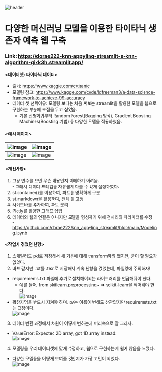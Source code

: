![header](https://capsule-render.vercel.app/api?type=waving&color=auto&height=200&section=header&text=ML%20MODEL%20with%20Streamlit&fontSize=50&animation=fadeIn&fontAlignY=30&desc=Using%20ML%20models%20in%20Web%20pages%20with%20TitanicData&descAlignY=51&descAlign=62)

# 다양한 머신러닝 모델을 이용한 타이타닉 생존자 예측 웹 구축
### Link: https://dorae222-knn-appyling-streamlit-s-knn-algorithm-gixk3h.streamlit.app/

#### <데이터셋: 타이타닉 데이터><br>
  - 출처: https://www.kaggle.com/c/titanic<br>
  - 모델링 참고: https://www.kaggle.com/code/ldfreeman3/a-data-science-framework-to-achieve-99-accuracy<br>
  - 데이터 셋 선택이유: 모델링 보다는 처음 써보는 streamlit을 활용한 모델을 웹으로 구현하는 부분에 초점을 두고 싶었음.<br>
    - 기본 선형회귀부터  Random Forest(Bagging 방식), Gradient Boosting Machines(Boosting 기법) 등 다양한 모델을 적용하였음.
#### <예시 페이지>
![image](https://user-images.githubusercontent.com/105966480/201268970-823d6ba9-46ca-499d-8f1d-17ada1157ec7.png) |![image](https://user-images.githubusercontent.com/105966480/201268931-e7c38c3a-446b-438b-92d4-5ba563d0ef71.png)
--- | --- | 
![image](https://user-images.githubusercontent.com/105966480/201742474-d3fd850e-fda7-4c52-913a-bbeb525e3612.png) |![image](https://user-images.githubusercontent.com/105966480/201743245-0abbeaaa-495e-4445-94c5-9f9fc19200d1.png)
#### <개선사항>
  1. 그냥 변수를 보면 무슨 내용인지 이해하기 어려움.<br>
    - 그래서 데이터 프레임을 자유롭게 다룰 수 있게 설정하였다.
  2. st.container()를 이용하여, 파트를 명확하게 구분
  3. st.markdown을 활용하여, 전체 틀 고정
  4. 사이드바를 추가하여, 파트 분리
  5. Plotly를 활용한 그래프 삽입
  6. 데이터와 웹의 연결은 아니지만 모델을 형성하기 위해 전처리와 파라미터를 수정<br>
    - https://github.com/dorae222/knn_appyling_streamlit/blob/main/Modeling.ipynb
#### <작업시 겪었던 난항>
1. 스케일러도 pkl로 저장해서 새 기준에 대해 transform하려 했지만, 굳이 할 필요가 없었다.
2. 바보 같지만 .txt를 .text로 저장해서 계속 난항을 겼었는데, 파일명에 주의하자!<br>
  - requirements.txt 파일에 추가로 설치해야되는 라이브러리를 언급해줘야 한다.
    - 예를 들어, from skitlearn.preprocessing~ => scikit-learn을 적어줘야 한다.<br>
    ![image](https://user-images.githubusercontent.com/105966480/201176417-b04b1385-6ce4-4f18-a488-47d4d591d996.png)<br>
  - 확장자명을 반드시 지켜야 하며, py는 이름이 변해도 상관없지만 requiremets.txt는 고정이다.<br>
    ![image](https://user-images.githubusercontent.com/105966480/201176243-6408100b-0472-4e5c-87c9-4bca5404004a.png)
3. 데이터 변환 과정에서 차원이 어떻게 변하는지 머리속으로 잘 그리자.<br>
  - ValueError: Expected 2D array, got 1D array instead:<br>
  ![image](https://user-images.githubusercontent.com/105966480/201177873-bab43a09-ef37-4670-bbdf-689ca8c991af.png)<br>
4. 모델링을 우리 데이터셋에 맞게 수정하고, 웹으로 구현하는게 쉽지 않음을 느꼈다.<br>
  - 다양한 모델들을 어떻게 보여줄 것인지가 가장 고민이 되었다.<br>
  ![image](https://user-images.githubusercontent.com/105966480/201745894-f1d574b1-613e-4cda-867b-5399d76a377a.png)
